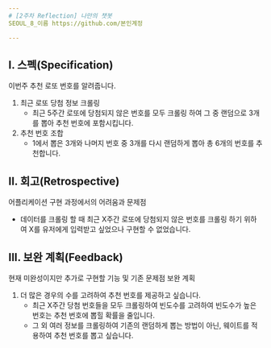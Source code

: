 ```yaml
---
# [2주차 Reflection] 나만의 챗봇  
SEOUL_8_이름 https://github.com/본인계정

---
```


## I. 스펙(Specification)
이번주 추천 로또 번호를 알려줍니다.
1. 최근 로또 당첨 정보 크롤링  
    * 최근 5주간 로또에 당첨되지 않은 번호를 모두 크롤링 하여 그 중 랜덤으로 3개를 뽑아 추천 번호에 포함시킵니다.
2. 추천 번호 조합
    * 1에서 뽑은 3개와 나머지 번호 중 3개를 다시 랜덤하게 뽑아 총 6개의 번호를 추천합니다.

## II. 회고(Retrospective)
어플리케이션 구현 과정에서의 어려움과 문제점
* 데이터를 크롤링 할 때 최근 X주간 로또에 당첨되지 않은 번호를 크롤링 하기 위하여 X를 유저에게 입력받고 싶었으나 구현할 수 없었습니다.

## III. 보완 계획(Feedback)
현재 미완성이지만 추가로 구현할 기능 및 기존 문제점 보완 계획
1. 더 많은 경우의 수를 고려하여 추천 번호를 제공하고 싶습니다.  
    * 최근 X주간 당첨 번호들을 모두 크롤링하여 빈도수를 고려하여 빈도수가 높은 번호는 추천 번호에 뽑힐 확률을 줄입니다.
    * 그 외 여러 정보를 크롤링하여 기존의 랜덤하게 뽑는 방법이 아닌, 웨이트를 적용하여 추천 번호를 뽑고 싶습니다.
